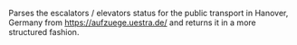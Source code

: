 Parses the escalators / elevators status for the public transport in Hanover, Germany from https://aufzuege.uestra.de/ and returns it in a more structured fashion.